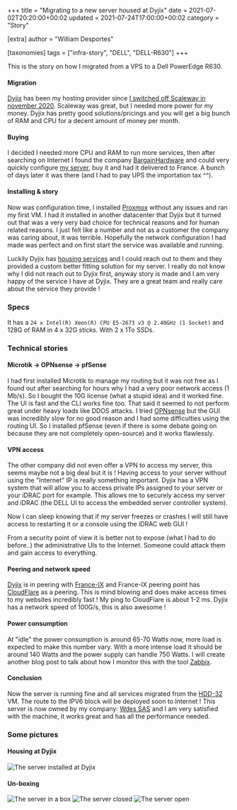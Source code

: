 +++
title = "Migrating to a new server housed at Dyjix"
date = 2021-07-02T20:20:00+00:02
updated = 2021-07-24T17:00:00+00:02
category = "Story"

[extra]
author = "William Desportes"

[taxonomies]
tags = ["infra-story", "DELL", "DELL-R630"]
+++

This is the story on how I migrated from a VPS to a Dell PowerEdge R630.

<!-- more -->

#### Migration

[Dyjix](https://dyjix.eu/panel/aff.php?aff=377) has been my hosting provider since [I switched off Scaleway in november 2020](https://twitter.com/wdesportes/status/1330493510131265541).
Scaleway was great, but I needed more power for my money. Dyjix has pretty good solutions/pricings and you will get a big bunch of RAM and CPU for a decent amount of money per month.

#### Buying

I decided I needed more CPU and RAM to run more services, then after searching on Internet I found the company [BargainHardware](https://www.bargainhardware.co.uk/) and could very quickly configure [my server](https://www.bargainhardware.co.uk/dell-poweredge-r630-8-sff-configure-to-order), buy it and had it delivered to France.
A bunch of days later it was there (and I had to pay UPS the importation tax ^^).

#### Installing & story

Now was configuration time, I installed [Proxmox](https://proxmox.com/) without any issues and ran my first VM.
I had it installed in another datacenter that Dyjix but it turned out that was a very very bad choice for technical reasons and for human related reasons. I just felt like a number and not as a customer the company was caring about, it was terrible.
Hopefully the network configuration I had made was perfect and on first start the service was available and running.

Luckily Dyjix has [housing services](https://dyjix.eu/housing.php) and I could reach out to them and they provided a custom better fitting solution for my server.
I really do not know why I did not reach out to Dyjix first, anyway story is made and I am very happy of the service I have at Dyjix. They are a great team and really care about the service they provide !

### Specs

It has a `24 x Intel(R) Xeon(R) CPU E5-2673 v3 @ 2.40GHz (1 Socket)` and 128G of RAM in 4 x 32G sticks.
With 2 x 1To SSDs.

### Technical stories

#### Microtik -> OPNsense -> pfSense

I had first installed Microtik to manage my routing but it was not free as I found out after searching for hours why I had a very poor network access (1 Mb/s). So I bought the 10G license (what a stupid idea) and it worked fine. The UI is fast and the CLI works fine too. That said it seemed to not perform great under heavy loads like DDOS attacks. I tried [OPNsense](https://opnsense.org/) but the GUI was incredibly slow for no good reason and I had some difficulties using the routing UI. So I installed pfSense (even if there is some debate going on because they are not completely open-source) and it works flawlessly.

#### VPN access

The other company did not even offer a VPN to access my server, this seems maybe not a big deal but it is !
Having access to your server without using the "Internet" IP is really something important.
Dyjix has a VPN system that will allow you to access private IPs assigned to your server or your iDRAC port for example.
This allows me to securely access my server and iDRAC (the DELL UI to access the embedded server controller system).

Now I can sleep knowing that if my server freezes or crashes I will still have access to restarting it or a console using the iDRAC web GUI !

From a security point of view it is better not to expose (what I had to do before..) the administrative UIs to the Internet.
Someone could attack them and gain access to everything.

#### Peering and network speed

[Dyjix](https://www.peeringdb.com/net/24179) is in peering with [France-IX](https://www.peeringdb.com/ix/359) and France-IX peering point has [CloudFlare](https://www.peeringdb.com/net/4224) as a peering. This is mind blowing and does make access times to my websites incredibly fast !
My ping to CloudFlare is about 1-2 ms.
Dyjix has a network speed of 100G/s, this is also awesome !

#### Power consumption

At "idle" the power consumption is around 65-70 Watts now, more load is expected to make this number vary.
With a more intense load it should be around 140 Watts and the power supply can handle 750 Watts.
I will create another blog post to talk about how I monitor this with the tool [Zabbix](https://www.zabbix.com/).

#### Conclusion

Now the server is running fine and all services migrated from the [HDD-32](https://dyjix.eu/vps.php) VM.
The route to the IPV6 block will be deployed soon to Internet !
This server is now owned by my company: [Wdes SAS](https://wdes.fr/en/) and I am very satisfied with the machine, it works great and has all the performance needed.

### Some pictures

#### Housing at Dyjix

![The server installed at Dyjix](../DELL_PowerEdge_R630_Wdes_SAS_Dyjix_housing.jpg "The server installed at Dyjix")

#### Un-boxing

![The server in a box](../DELL_PowerEdge_R630_Wdes_SAS_In_A_Box.jpg "The server in a box")
![The server closed](../DELL_PowerEdge_R630_Wdes_SAS_Closed.jpg "The server closed")
![The server open](../DELL_PowerEdge_R630_Wdes_SAS_Open.jpg "The server open")
